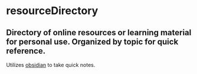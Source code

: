 # resourceDirectory
## Directory of online resources or learning material for personal use. Organized by topic for quick reference.

Utilizes [obsidian](https://obsidian.md/) to take quick notes.












